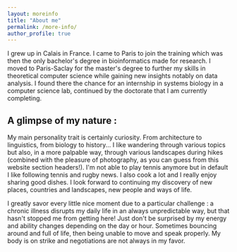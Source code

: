```yaml
---
layout: moreinfo
title: "About me"
permalink: /more-info/
author_profile: true
---
```


I grew up in Calais in France. I came to Paris to join the training which was then the only bachelor's degree in bioinformatics made for research. I moved to Paris-Saclay for the master's degree to further my skills in theoretical computer science while gaining new insights notably on data analysis. I found there the chance for an internship in systems biology in a computer science lab, continued by the doctorate that I am currently completing.

## A glimpse of my nature :

My main personality trait is certainly curiosity. From architecture to linguistics, from biology to history... I like wandering through various topics but also, in a more palpable way, through various landscapes during hikes (combined with the pleasure of photography, as you can guess from this website section headers!). I'm not able to play tennis anymore but in default I like following tennis and rugby news. I also cook a lot and I really enjoy sharing good dishes. I look forward to continuing my discovery of new places, countries and landscapes, new people and ways of life.

I greatly savor every little nice moment due to a particular challenge : a chronic illness disrupts my daily life in an always unpredictable way, but that hasn't stopped me from getting here! Just don't be surprised by my energy and ability changes depending on the day or hour. Sometimes bouncing around and full of life, then being unable to move and speak properly. My body is on strike and negotiations are not always in my favor.
